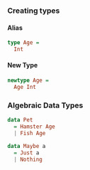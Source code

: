 ### Creating types
#### Alias
```haskell
type Age = 
  Int
```
#### New Type
```haskell
newtype Age = 
  Age Int
```

### Algebraic Data Types
```haskell
data Pet 
  = Hamster Age 
  | Fish Age
```

```haskell
data Maybe a
  = Just a
  | Nothing
```
